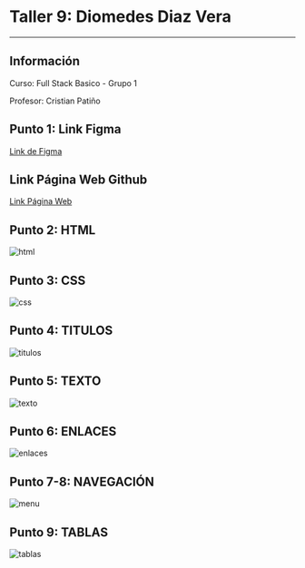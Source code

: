 <h1>Taller 9: Diomedes Diaz Vera</h1>
<hr>
<h2>Información</h2>
<p>Curso: Full Stack Basico - Grupo 1</p>
<p>Profesor: Cristian Patiño</p>
<h2>Punto 1: Link Figma</h2>
<a href="https://www.figma.com/file/OW2tXALzQi9HhC2obXZ3dv/Diomedes?type=design&node-id=15-97&t=YKO9K9k1QJ5K6n8e-0">Link de Figma</a>
<h2>Link Página Web Github</h2>
<a href="https://diomodiaz.github.io/taller-9-full-stack/">Link Página Web</a>

<h2>Punto 2: HTML</h2>
<img src="./public/images/html.png" alt="html">
<h2>Punto 3: CSS</h2>
<img src="./public/images/html-css.png" alt="css">
<h2>Punto 4: TITULOS</h2>
<img src="./public/images/punto-4-html-css.png" alt="titulos">
<h2>Punto 5: TEXTO</h2>
<img src="./public/images/punto-5-html-css.png" alt="texto">
<h2>Punto 6: ENLACES</h2>
<img src="./public/images/punto-6-html-css.png" alt="enlaces">
<h2>Punto 7-8: NAVEGACIÓN</h2>
<img src="./public/images/punto-7-8-html-css.png" alt="menu">
<h2>Punto 9: TABLAS</h2>
<img src="./public/images/punto-9-html-css.png" alt="tablas">